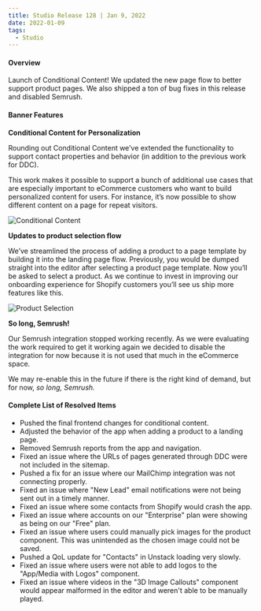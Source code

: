 ```yaml
---
title: Studio Release 128 | Jan 9, 2022
date: 2022-01-09
tags:
  - Studio
---
```


#### Overview

Launch of Conditional Content! We updated the new page flow to better support product pages. We also shipped a ton of
bug fixes in this release and disabled Semrush.

#### Banner Features

**Conditional Content for Personalization**

Rounding out Conditional Content we’ve extended the functionality to support contact properties and behavior (in
addition to the previous work for DDC).

This work makes it possible to support a bunch of additional use cases that are especially important to eCommerce
customers who want to build personalized content for users. For instance, it’s now possible to show different content on
a page for repeat visitors.

 ![Conditional Content](/assets/studio/Two_conditions.png)

**Updates to product selection flow**

We’ve streamlined the process of adding a product to a page template by building it into the landing page flow.
Previously, you would be dumped straight into the editor after selecting a product page template. Now you’ll be asked to
select a product. As we continue to invest in improving our onboarding experience for Shopify customers you’ll see us
ship more features like this.

![Product Selection](/assets/studio/Choose_product.png)

**So long, Semrush!**

Our Semrush integration stopped working recently. As we were evaluating the work required to get it working again we
decided to disable the integration for now because it is not used that much in the eCommerce space.

We may re-enable this in the future if there is the right kind of demand, but for now, *so long, Semrush.*

#### Complete List of Resolved Items

* Pushed the final frontend changes for conditional content.
* Adjusted the behavior of the app when adding a product to a landing page.
* Removed Semrush reports from the app and navigation.
* Fixed an issue where the URLs of pages generated through DDC were not included in the sitemap.
* Pushed a fix for an issue where our MailChimp integration was not connecting properly.
* Fixed an issue where "New Lead" email notifications were not being sent out in a timely manner.
* Fixed an issue where some contacts from Shopify would crash the app.
* Fixed an issue where accounts on our "Enterprise" plan were showing as being on our "Free" plan.
* Fixed an issue where users could manually pick images for the product component. This was unintended as the chosen
  image could not be saved.
* Pushed a QoL update for "Contacts" in Unstack loading very slowly.
* Fixed an issue where users were not able to add logos to the "App/Media with Logos" component.
* Fixed an issue where videos in the "3D Image Callouts" component would appear malformed in the editor and weren't able
  to be manually played.
